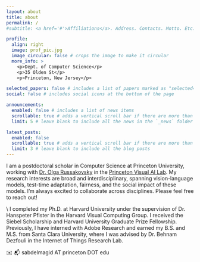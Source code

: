 ```yaml
---
layout: about
title: about
permalink: /
#subtitle: <a href='#'>Affiliations</a>. Address. Contacts. Motto. Etc.

profile:
  align: right
  image: prof_pic.jpg
  image_circular: false # crops the image to make it circular
  more_info: >
    <p>Dept. of Computer Science</p>
    <p>35 Olden St</p>
    <p>Princeton, New Jersey</p>

selected_papers: false # includes a list of papers marked as "selected={true}"
social: false # includes social icons at the bottom of the page

announcements:
  enabled: false # includes a list of news items
  scrollable: true # adds a vertical scroll bar if there are more than 3 news items
  limit: 5 # leave blank to include all the news in the `_news` folder

latest_posts:
  enabled: false
  scrollable: true # adds a vertical scroll bar if there are more than 3 new posts items
  limit: 3 # leave blank to include all the blog posts
---
```

I am a postdoctoral scholar in Computer Science at Princeton University, working with [Dr. Olga Russakovsky](https://www.cs.princeton.edu/~olgarus/) in the [Princeton Visual AI Lab](https://visualai.princeton.edu/). My research interests are broad and interdisciplinary, spanning vision-language models, test-time adaptation, fairness, and the social impact of these models. I’m always excited to collaborate across disciplines. Please feel free to reach out!

\\
I completed my Ph.D. at Harvard University under the supervision of Dr. Hanspeter Pfister in the Harvard Visual Computing Group. I received the Siebel Scholarship and Harvard University Graduate Prize Fellowship. Previously, I have interned with Adobe Research and earned my B.S. and M.S. from Santa Clara University, where I was advised by Dr. Behnam Dezfouli in the Internet of Things Research Lab.

✉️ 📬 sabdelmagid AT princeton DOT edu

<!--I completed my Ph.D. at Harvard University under the supervision of [Dr. Hanspeter Pfister](https://vcg.seas.harvard.edu/people/hanspeter-pfister), in the [Visual Computing Group](https://vcg.seas.harvard.edu/). I previously earned my B.S. and M.S. from Santa Clara University, where I was advised by Dr. Behnam Dezfouli, in the SIOT Lab.-->
<!-- 
Write your biography here. Tell the world about yourself. Link to your favorite [subreddit](http://reddit.com). You can put a picture in, too. The code is already in, just name your picture `prof_pic.jpg` and put it in the `img/` folder. Put your address / P.O. box / other info right below your picture. You can also disable any of these elements by editing `profile` property of the YAML header of your `_pages/about.md`. Edit `_bibliography/papers.bib` and Jekyll will render your [publications page](/al-folio/publications/) automatically. Link to your social media connections, too. This theme is set up to use [Font Awesome icons](https://fontawesome.com/) and [Academicons](https://jpswalsh.github.io/academicons/), like the ones below. Add your Facebook, Twitter, LinkedIn, Google Scholar, or just disable all of them.
-->